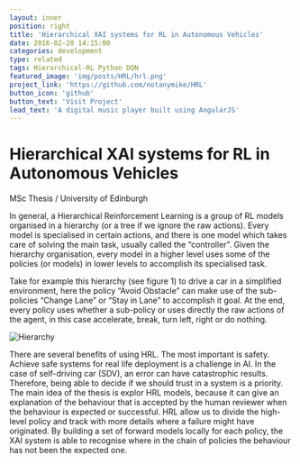 ```yaml
---
layout: inner
position: right
title: 'Hierarchical XAI systems for RL in Autonomous Vehicles'
date: 2016-02-20 14:15:00
categories: development
type: related
tags: Hierarchical-RL Python DQN
featured_image: 'img/posts/HRL/hrl.png'
project_link: 'https://github.com/notanymike/HRL'
button_icon: 'github'
button_text: 'Visit Project'
lead_text: 'A digital music player built using AngularJS'
---
```


# Hierarchical XAI systems for RL in Autonomous Vehicles

MSc Thesis / University of Edinburgh

In general, a Hierarchical Reinforcement Learning is a group of RL models organised in a hierarchy (or a tree if we ignore the raw actions). Every model is specialised in certain actions, and there is one model which takes care of solving the main task, usually called the “controller”. Given the hierarchy organisation, every model in a higher level uses some of the policies (or models) in lower levels to accomplish its specialised task.

Take for example this hierarchy (see figure 1) to drive a car in a simplified environment, here the policy “Avoid Obstacle” can make use of the sub-policies “Change Lane” or “Stay in Lane” to accomplish it goal. At the end, every policy uses whether a sub-policy or uses directly the raw actions of the agent, in this case accelerate, break, turn left, right or do nothing.

![Hierarchy](/site/img/posts/HRL/Hierarchy.png)

There are several benefits of using HRL. The most important is safety. Achieve safe systems for real life deployment is a challenge in AI. In the case of self-driving car (SDV), an error can have catastrophic results. Therefore, being able to decide if we should trust in a system is a priority. The main idea of the thesis is explor HRL models, because it can give an explanation of the behaviour that is accepted by the human reviewer when the behaviour is expected or successful. HRL allow us to divide the high-level policy and track with more details where a failure might have originated. By building a set of forward models locally for each policy, the XAI system is able to recognise where in the chain of policies the behaviour has not been the expected one.